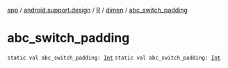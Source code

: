 [app](../../../index.md) / [android.support.design](../../index.md) / [R](../index.md) / [dimen](index.md) / [abc_switch_padding](./abc_switch_padding.md)

# abc_switch_padding

`static val abc_switch_padding: `[`Int`](https://kotlinlang.org/api/latest/jvm/stdlib/kotlin/-int/index.html)
`static val abc_switch_padding: `[`Int`](https://kotlinlang.org/api/latest/jvm/stdlib/kotlin/-int/index.html)